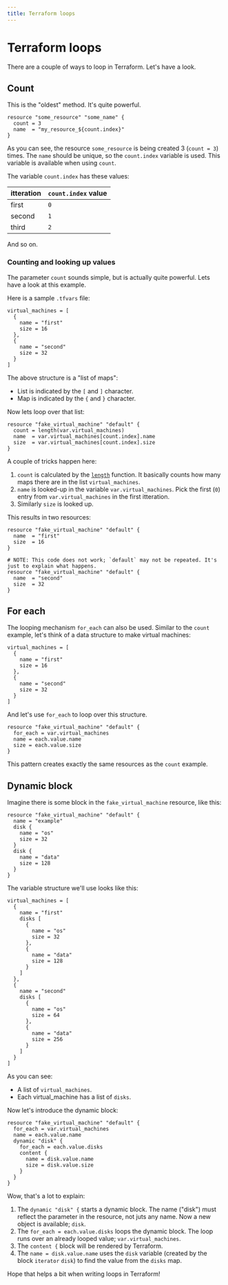 ```yaml
---
title: Terraform loops
---
```


# Terraform loops

There are a couple of ways to loop in Terraform. Let's have a look.

## Count

This is the "oldest" method. It's quite powerful.

```hcl
resource "some_resource" "some_name" {
  count = 3
  name  = "my_resource_${count.index}"
}
```

As you can see, the resource `some_resource` is being created 3 (`count = 3`) times.
The `name` should be unique, so the `count.index` variable is used. This variable is available when using `count`.

The variable `count.index` has these values:

| itteration | `count.index` value |
|------------|---------------------|
| first      | `0`                 |
| second     | `1`                 |
| third      | `2`                 |

And so on.

### Counting and looking up values

The parameter `count` sounds simple, but is actually quite powerful. Lets have a look at this example.


Here is a sample `.tfvars` file:

```hcl
virtual_machines = [
  {
    name = "first"
    size = 16
  },
  {
    name = "second"
    size = 32
  }
]
```

The above structure is a "list of maps":

- List is indicated by the `[` and `]` character.
- Map is indicated by the `{` and `}` character.

Now lets loop over that list:

```hcl
resource "fake_virtual_machine" "default" {
  count = length(var.virtual_machines)
  name  = var.virtual_machines[count.index].name
  size  = var.virtual_machines[count.index].size
}
```

A couple of tricks happen here:

1. `count` is calculated by the [`length`](https://www.terraform.io/docs/language/functions/length.html) function. It basically counts how many maps there are in the list `virtual_machines`.
2. `name` is looked-up in the variable `var.virtual_machines`. Pick the first (`0`) entry from `var.virtual_machines` in the first itteration.
3. Similarly `size` is looked up.

This results in two resources:

```hcl
resource "fake_virtual_machine" "default" {
  name  = "first"
  size  = 16
}

# NOTE: This code does not work; `default` may not be repeated. It's just to explain what happens.
resource "fake_virtual_machine" "default" {
  name  = "second"
  size  = 32
}
```

## For each

The looping mechanism `for_each` can also be used. Similar to the `count` example, let's think of a data structure to make virtual machines:

```hcl
virtual_machines = [
  {
    name = "first"
    size = 16
  },
  {
    name = "second"
    size = 32
  }
]
```

And let's use `for_each` to loop over this structure.

```hcl
resource "fake_virtual_machine" "default" {
  for_each = var.virtual_machines
  name = each.value.name
  size = each.value.size
}
```

This pattern creates exactly the same resources as the `count` example.

## Dynamic block

Imagine there is some block in the `fake_virtual_machine` resource, like this:

```hcl
resource "fake_virtual_machine" "default" {
  name = "example"
  disk {
    name = "os"
    size = 32
  }
  disk {
    name = "data"
    size = 128
  }
}
```

The variable structure we'll use looks like this:

```hcl
virtual_machines = [
  {
    name = "first"
    disks [
      {
        name = "os"
        size = 32
      },
      {
        name = "data"
        size = 128
      }
    ]
  },
  {
    name = "second"
    disks [
      {
        name = "os"
        size = 64
      },
      {
        name = "data"
        size = 256
      }
    ]
  }
]
```

As you can see:

- A list of `virtual_machines`.
- Each virtual_machine has a list of `disks`.

Now let's introduce the dynamic block:

```hcl
resource "fake_virtual_machine" "default" {
  for_each = var.virtual_machines
  name = each.value.name
  dynamic "disk" {
    for_each = each.value.disks
    content {
      name = disk.value.name
      size = disk.value.size
    }
  }
}
```

Wow, that's a lot to explain:

1. The `dynamic "disk" {` starts a dynamic block. The name ("disk") must reflect the parameter in the resource, not juts any name. Now a new object is available; `disk`.
2. The `for_each = each.value.disks` loops the dynamic block. The loop runs over an already looped value; `var.virtual_machines`.
3. The `content {` block will be rendered by Terraform.
4. The `name = disk.value.name` uses the `disk` variable (created by the block `iterator` `disk`) to find the value from the `disks` map.

Hope that helps a bit when writing loops in Terraform!
